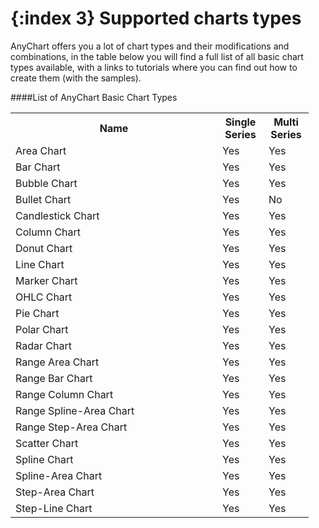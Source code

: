 {:index 3}
Supported charts types
======================
AnyChart offers you a lot of chart types and their modifications and combinations, 
in the table below you will find a full list of all basic chart types available, 
with a links to tutorials where you can find out how to create them (with the samples).
  
    
####List of AnyChart Basic Chart Types
<table width="700px" class="dtTABLE">
<tr><th width="315px">Name</th><th width="58px">Single Series</th> <th width="56px">Multi Series</th></tr>
<tr><td>Area Chart</td><td>Yes</td><td>Yes</td></tr>
<tr><td>Bar Chart</td><td>Yes</td><td>Yes</td></tr>
<tr><td>Bubble Chart</td><td>Yes</td><td>Yes</td></tr>
<tr><td>Bullet Chart</td><td>Yes</td><td>No</td></tr>
<tr><td>Candlestick Chart</td><td>Yes</td><td>Yes</td></tr>
<tr><td>Column Chart</td><td>Yes</td><td>Yes</td></tr>
<tr><td>Donut Chart</td><td>Yes</td><td>Yes</td></tr>
<tr><td>Line Chart</td><td>Yes</td><td>Yes</td></tr>
<tr><td>Marker Chart</td><td>Yes</td><td>Yes</td></tr>
<tr><td>OHLC Chart</td><td>Yes</td><td>Yes</td></tr>
<tr><td>Pie Chart</td><td>Yes</td><td>Yes</td></tr>
<tr><td>Polar Chart</td><td>Yes</td><td>Yes</td></tr>
<tr><td>Radar Chart</td><td>Yes</td><td>Yes</td></tr>
<tr><td>Range Area Chart</td><td>Yes</td><td>Yes</td></tr>
<tr><td>Range Bar Chart</td><td>Yes</td><td>Yes</td></tr>
<tr><td>Range Column Chart</td><td>Yes</td><td>Yes</td></tr>
<tr><td>Range Spline-Area Chart</td><td>Yes</td><td>Yes</td</tr>
<tr><td>Range Step-Area Chart</td><td>Yes</td><td>Yes</td></tr>
<tr><td>Scatter Chart</td><td>Yes</td><td>Yes</td></tr>
<tr><td>Spline Chart</td><td>Yes</td><td>Yes</td></tr>    
<tr><td>Spline-Area Chart</td><td>Yes</td><td>Yes</td></tr> 
<tr><td>Step-Area Chart</td><td>Yes</td><td>Yes</td></tr> 
<tr><td>Step-Line Chart</td><td>Yes</td><td>Yes</td></tr>                                                                  
</table>
